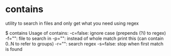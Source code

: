# contains
utility to search in files and only get what you need using regex 

$ contains
Usage of contains:
  -c=false: ignore case (prepends (?i) to regex)
  -f="": file to search in
  -p="": instead of whole match print this (can contain $0..$N to refer to groups)
  -r="": search regex
  -s=false: stop when first match is found
